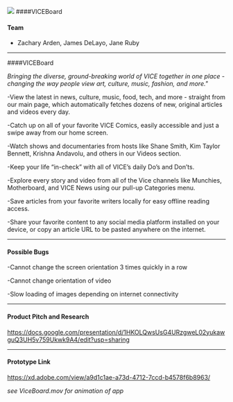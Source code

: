 <img src="http://i.imgur.com/zPQ9Xsg.png"> ####VICEBoard

#### Team

* Zachary Arden, James DeLayo, Jane Ruby

---

####VICEBoard

*Bringing the diverse, ground-breaking world of VICE together in one place - changing the way people view art, culture, music, fashion, and more."*

-View the latest in news, culture, music, food, tech, and more - straight from our main page, which automatically fetches dozens of new, original articles and videos every day.

-Catch up on all of your favorite VICE Comics, easily accessible and just a swipe away from our home screen.

-Watch shows and documentaries from hosts like Shane Smith, Kim Taylor Bennett, Krishna Andavolu, and others in our Videos section.

-Keep your life “in-check” with all of VICE’s daily Do’s and Don’ts.

-Explore every story and video from all of the Vice channels like Munchies, Motherboard, and VICE News using our pull-up Categories menu.

-Save articles from your favorite writers locally for easy offline reading access.

-Share your favorite content to any social media platform installed on your device, or copy an article URL to be pasted anywhere on the internet.

---

#### Possible Bugs

-Cannot change the screen orientation 3 times quickly in a row

-Cannot change orientation of video

-Slow loading of images depending on internet connectivity

---

#### Product Pitch and Research

https://docs.google.com/presentation/d/1HKOLQwsUsG4URzgweL02yukawguQ3UH5v759Ukwk9A4/edit?usp=sharing

---

#### Prototype Link

https://xd.adobe.com/view/a9d1c1ae-a73d-4712-7ccd-b4578f6b8963/

*see ViceBoard.mov for animation of app*
